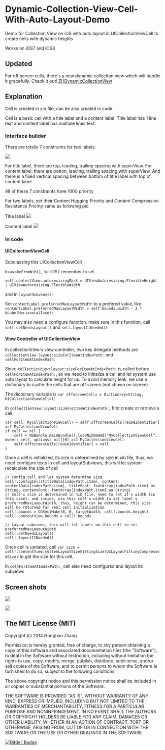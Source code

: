 # Dynamic-Collection-View-Cell-With-Auto-Layout-Demo

Demo for Collection View on iOS with auto layout in UICollectionViewCell to create cells with dynamic heights

Works on iOS7 and iOS8

## Updated

For off screen cells, there's a new dynamic collection view which will handle it gracefully. Check it out!
[ZHDynamicCollectionView](https://github.com/honghaoz/ZHDynamicCollectionView)

## Explanation

Cell is created in xib file, can be also created in code.

Cell is a basic cell with a title label and a content label. Title label has 1 line text and content label has multiple lines text.

### Interface builder

There are totally 7 constraints for two labels:

![](https://raw.githubusercontent.com/honghaoz/Dynamic-Collection-View-Cell-With-Auto-Layout-Demo/master/Screenshots/cell.png?token=3926785__eyJzY29wZSI6IlJhd0Jsb2I6aG9uZ2hhb3ovRHluYW1pYy1Db2xsZWN0aW9uLVZpZXctQ2VsbC1XaXRoLUF1dG8tTGF5b3V0LURlbW8vbWFzdGVyL1NjcmVlbnNob3RzL2NlbGwucG5nIiwiZXhwaXJlcyI6MTQxMjQ1NTM5NX0%3D--9553b945bbfa038d86f226060b3bdb7fcb1424d1)

For title label, there are top, leading, trailing spacing with superView.
For content label, there are botton, leading, trailing spacing with superView.
And there is a fixed vertical spacing between bottom of title label with top of content label

All of these 7 constraints have 1000 priority

For two labels, set their Content Hugging Priority and Content Compression Resistance Priority same as following pic:

Title label
![](https://raw.githubusercontent.com/honghaoz/Dynamic-Collection-View-Cell-With-Auto-Layout-Demo/master/Screenshots/titleCell.png?token=3926785__eyJzY29wZSI6IlJhd0Jsb2I6aG9uZ2hhb3ovRHluYW1pYy1Db2xsZWN0aW9uLVZpZXctQ2VsbC1XaXRoLUF1dG8tTGF5b3V0LURlbW8vbWFzdGVyL1NjcmVlbnNob3RzL3RpdGxlQ2VsbC5wbmciLCJleHBpcmVzIjoxNDEyNDU1NjYwfQ%3D%3D--055be4ca8a998efa8ca3a65b187817c1f6516711)

Content label
![](https://raw.githubusercontent.com/honghaoz/Dynamic-Collection-View-Cell-With-Auto-Layout-Demo/master/Screenshots/contentCell.png?token=3926785__eyJzY29wZSI6IlJhd0Jsb2I6aG9uZ2hhb3ovRHluYW1pYy1Db2xsZWN0aW9uLVZpZXctQ2VsbC1XaXRoLUF1dG8tTGF5b3V0LURlbW8vbWFzdGVyL1NjcmVlbnNob3RzL2NvbnRlbnRDZWxsLnBuZyIsImV4cGlyZXMiOjE0MTI0NTU2NzJ9--181cc53d91087c5d51527ee2f4c21acb1b965e17)

### In code

#### UICollectionViewCell

Subclassing this UICollectionViewCell

In `awakeFromNib()`, for iOS7 remember to set

```
self.contentView.autoresizingMask = UIViewAutoresizing.FlexibleHeight | UIViewAutoresizing.FlexibleWidth
```

and in `layoutSubviews()`

Set `contentLabel.preferredMaxLayoutWidth` to a prefered value, like `contentLabel.preferredMaxLayoutWidth = self.bounds.width - 2 * kLabelHorizontalInsets`

You may also need a configure function, make sure in this function, call `self.setNeedsLayout()` and `self.layoutIfNeeded()`

#### View Controller of UICollectionView

In collectionView's view controller, two key delegate methods are `collectionView:layout:sizeForItemAtIndexPath:` and `cellForItemAtIndexPath:`

Since `collectionView:layout:sizeForItemAtIndexPath:` is called before `cellForItemAtIndexPath:`, so we need to initialize a cell and let system use auto layout to calculate height for us. To avoid memory leak, we use a dictionary to cache the cells that are off screen (not shown on screen)

The dictionary variable is `var offscreenCells = Dictionary<String, UICollectionViewCell>()`

In `collectionView:layout:sizeForItemAtIndexPath:`, first create or retrieve a cell

```
var cell: MyCollectionViewCell? = self.offscreenCells[reuseIdentifier] as? MyCollectionViewCell
if cell == nil {
    cell = NSBundle.mainBundle().loadNibNamed("MyCollectionViewCell", owner: self, options: nil)[0] as? MyCollectionViewCell
    self.offscreenCells[reuseIdentifier] = cell
}
```
Once a cell is initialized, its size is determined by size in xib file, thus, we need configure texts in cell and layoutSubviews, this will let system recalculate the size of cell

```
// Config cell and let system determine size
cell!.configCell(titleData[indexPath.item], content: contentData[indexPath.item], titleFont: fontArray[indexPath.item] as String, contentFont: fontArray[indexPath.item] as String)
// Cell's size is determined in nib file, need to set it's width (in this case), and inside, use this cell's width to set label's preferredMaxLayoutWidth, thus, height can be determined, this size will be returned for real cell initialization
cell!.bounds = CGRectMake(0, 0, targetWidth, cell!.bounds.height)
cell!.contentView.bounds = cell!.bounds
        
// Layout subviews, this will let labels on this cell to set preferredMaxLayoutWidth
cell!.setNeedsLayout()
cell!.layoutIfNeeded()
```

Once cell is updated, call `var size = cell!.contentView.systemLayoutSizeFittingSize(UILayoutFittingCompressedSize)` to get the size for this cell.

In `cellForItemAtIndexPath:`, cell also need configured and layout its subviews


## Screen shots
![](https://raw.githubusercontent.com/honghaoz/Dynamic-Collection-View-Cell-With-Auto-Layout-Demo/master/iOS%20Simulator%20Screen%20Shot1.png?token=3926785__eyJzY29wZSI6IlJhd0Jsb2I6aG9uZ2hhb3ovRHluYW1pYy1Db2xsZWN0aW9uLVZpZXctQ2VsbC1XaXRoLUF1dG8tTGF5b3V0LURlbW8vbWFzdGVyL2lPUyBTaW11bGF0b3IgU2NyZWVuIFNob3QxLnBuZyIsImV4cGlyZXMiOjE0MTI0NTQ1NTR9--22eb7f8d1e6f45646ad1e043034f0603ca1329ba)


![](https://raw.githubusercontent.com/honghaoz/Dynamic-Collection-View-Cell-With-Auto-Layout-Demo/master/iOS%20Simulator%20Screen%20Shot2.png?token=3926785__eyJzY29wZSI6IlJhd0Jsb2I6aG9uZ2hhb3ovRHluYW1pYy1Db2xsZWN0aW9uLVZpZXctQ2VsbC1XaXRoLUF1dG8tTGF5b3V0LURlbW8vbWFzdGVyL2lPUyBTaW11bGF0b3IgU2NyZWVuIFNob3QyLnBuZyIsImV4cGlyZXMiOjE0MTI0NTQ2MDl9--438f993f9a552dba2ceddb1836005d7b464d9ccf)

## The MIT License (MIT)

Copyright (c) 2014 Honghao Zhang

Permission is hereby granted, free of charge, to any person obtaining a copy
of this software and associated documentation files (the "Software"), to deal
in the Software without restriction, including without limitation the rights
to use, copy, modify, merge, publish, distribute, sublicense, and/or sell
copies of the Software, and to permit persons to whom the Software is
furnished to do so, subject to the following conditions:

The above copyright notice and this permission notice shall be included in all
copies or substantial portions of the Software.

THE SOFTWARE IS PROVIDED "AS IS", WITHOUT WARRANTY OF ANY KIND, EXPRESS OR
IMPLIED, INCLUDING BUT NOT LIMITED TO THE WARRANTIES OF MERCHANTABILITY,
FITNESS FOR A PARTICULAR PURPOSE AND NONINFRINGEMENT. IN NO EVENT SHALL THE
AUTHORS OR COPYRIGHT HOLDERS BE LIABLE FOR ANY CLAIM, DAMAGES OR OTHER
LIABILITY, WHETHER IN AN ACTION OF CONTRACT, TORT OR OTHERWISE, ARISING FROM,
OUT OF OR IN CONNECTION WITH THE SOFTWARE OR THE USE OR OTHER DEALINGS IN THE
SOFTWARE.


[![Bitdeli Badge](https://d2weczhvl823v0.cloudfront.net/honghaoz/dynamic-collection-view-cell-with-auto-layout-demo/trend.png)](https://bitdeli.com/free "Bitdeli Badge")

